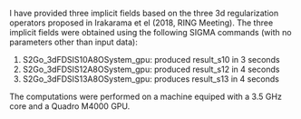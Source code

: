 I have provided three implicit fields based on the three 3d regularization operators proposed in Irakarama et el (2018, RING Meeting).
The three implicit fields were obtained using the following SIGMA commands (with no parameters other than input data):
 
1. S2Go_3dFDSIS10A8OSystem_gpu: produced result_s10 in 3 seconds
2. S2Go_3dFDSIS12A8OSystem_gpu: produced result_s12 in 4 seconds
3. S2Go_3dFDSIS13A8OSystem_gpu: produces result_s13 in 4 seconds

The computations were performed on a machine equiped with a 3.5 GHz core and a Quadro M4000 GPU.
